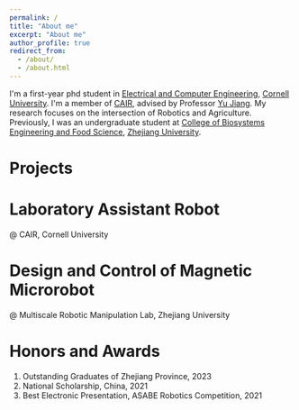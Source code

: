 ```yaml
---
permalink: /
title: "About me"
excerpt: "About me"
author_profile: true
redirect_from: 
  - /about/
  - /about.html
---
```


I'm a first-year phd student in [Electrical and Computer Engineering](https://www.ece.cornell.edu/ece), [Cornell University](https://www.cornell.edu/). I'm a member of [CAIR](https://cair.cals.cornell.edu/), advised by Professor [Yu Jiang](https://cals.cornell.edu/yu-jiang). My research focuses on the intersection of Robotics and Agriculture. Previously, I was an undergraduate student at [College of Biosystems Engineering and Food Science](http://www.caefs.zju.edu.cn/caefsen/), [Zhejiang University](https://www.zju.edu.cn/english/).

<!-- [Email](dj368@cornell.edu) / [Wechat](../images/wechat.png) / [Instagram](../images/ins.png) -->

Projects
======

# Laboratory Assistant Robot
  @ CAIR, Cornell University

# Design and Control of Magnetic Microrobot
  @ Multiscale Robotic Manipulation Lab, Zhejiang University

Honors and Awards
======
<!-- 1. Best Ten Undergraduate Theses, College of Biosystems Engineering and Food Science, 2023 -->
1. Outstanding Graduates of Zhejiang Province, 2023
1. National Scholarship, China, 2021
1. Best Electronic Presentation, ASABE Robotics Competition, 2021
<!-- 1. First Class Scholarship, Zhejiang University, 2020, 2021, 2022 -->
